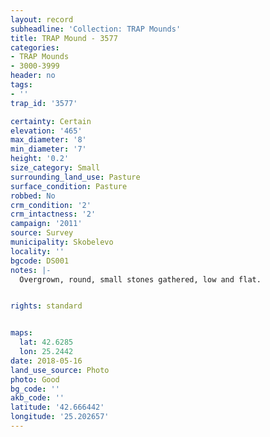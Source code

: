 ```yaml
---
layout: record
subheadline: 'Collection: TRAP Mounds'
title: TRAP Mound - 3577
categories:
- TRAP Mounds
- 3000-3999
header: no
tags:
- ''
trap_id: '3577'

certainty: Certain
elevation: '465'
max_diameter: '8'
min_diameter: '7'
height: '0.2'
size_category: Small
surrounding_land_use: Pasture
surface_condition: Pasture
robbed: No
crm_condition: '2'
crm_intactness: '2'
campaign: '2011'
source: Survey
municipality: Skobelevo
locality: ''
bgcode: DS001
notes: |-
  Overgrown, round, small stones gathered, low and flat.


rights: standard


maps:
  lat: 42.6285
  lon: 25.2442
date: 2018-05-16
land_use_source: Photo
photo: Good
bg_code: ''
akb_code: ''
latitude: '42.666442'
longitude: '25.202657'
---
```

